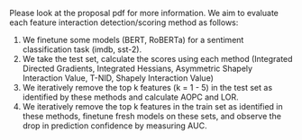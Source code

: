 Please look at the proposal pdf for more information. We aim to evaluate each feature interaction detection/scoring method as follows:
1. We finetune some models (BERT, RoBERTa) for a sentiment classification task (imdb, sst-2).
2. We take the test set, calculate the scores using each method (Integrated Directed Gradients, Integrated Hessians, Asymmetric Shapely Interaction Value, T-NID, Shapely Interaction Value)
3. We iteratively remove the top k features (k = 1 - 5) in the test set as identified by these methods and calculate AOPC and LOR.
4. We iteratively remove the top k features in the train set as identified in these methods, finetune fresh models on these sets, and observe the drop in prediction confidence by measuring AUC.
